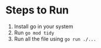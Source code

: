 # Steps to Run
1. Install go in your system
2. Run `go mod tidy`
3. Run all the file using `go run ./...`